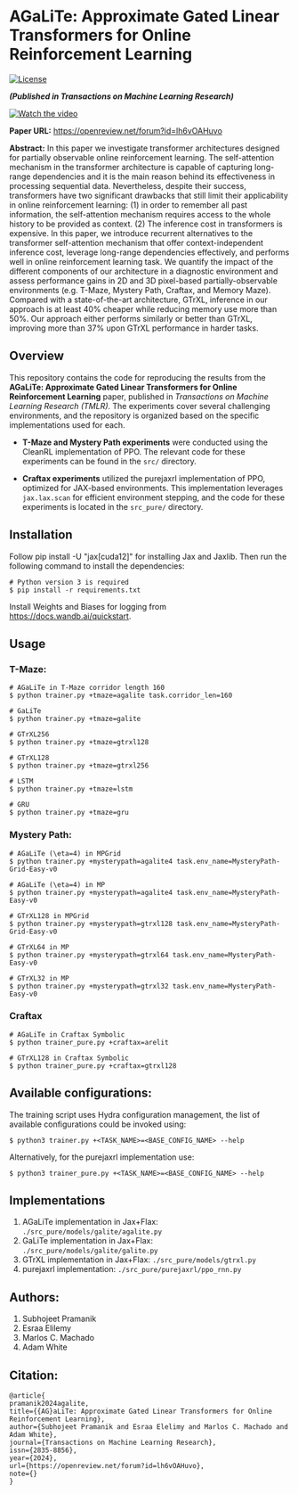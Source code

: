# AGaLiTe: Approximate Gated Linear Transformers for Online Reinforcement Learning

[![License](https://img.shields.io/badge/License-Apache%202.0-blue.svg)](https://opensource.org/licenses/Apache-2.0)

***(Published in Transactions on Machine Learning Research)***


[![Watch the video](https://img.youtube.com/vi/-bTe48JIUds/maxresdefault.jpg)](https://www.youtube.com/watch?v=-bTe48JIUds)

**Paper URL:** https://openreview.net/forum?id=lh6vOAHuvo

**Abstract:** In this paper we investigate transformer architectures designed for partially observable online reinforcement learning. The self-attention mechanism in the transformer architecture is capable of capturing long-range dependencies and it is the main reason behind its effectiveness in processing sequential data. Nevertheless, despite their success, transformers have two significant drawbacks that still limit their applicability in online reinforcement learning: (1) in order to remember all past information, the self-attention mechanism requires access to the whole history to be provided as context. (2) The inference cost in transformers is expensive. In this paper, we introduce recurrent alternatives to the transformer self-attention mechanism that offer context-independent inference cost, leverage long-range dependencies effectively, and performs well in online reinforcement learning task. We quantify the impact of the different components of our architecture in a diagnostic environment and assess performance gains in 2D and 3D pixel-based partially-observable environments (e.g. T-Maze, Mystery Path, Craftax, and Memory Maze). Compared with a state-of-the-art architecture, GTrXL, inference in our approach is at least 40% cheaper while reducing memory use more than 50%. Our approach either performs similarly or better than GTrXL, improving more than 37% upon GTrXL performance in harder tasks.


## Overview

This repository contains the code for reproducing the results from the **AGaLiTe: Approximate Gated Linear Transformers for Online Reinforcement Learning** paper, published in *Transactions on Machine Learning Research (TMLR)*. The experiments cover several challenging environments, and the repository is organized based on the specific implementations used for each.

- **T-Maze and Mystery Path experiments** were conducted using the CleanRL implementation of PPO. The relevant code for these experiments can be found in the `src/` directory.
  
- **Craftax experiments** utilized the purejaxrl implementation of PPO, optimized for JAX-based environments. This implementation leverages `jax.lax.scan` for efficient environment stepping, and the code for these experiments is located in the `src_pure/` directory.


## Installation
Follow pip install -U "jax[cuda12]" for installing Jax and Jaxlib. Then run the following command to install the dependencies:
```
# Python version 3 is required
$ pip install -r requirements.txt
```
Install Weights and Biases for logging from https://docs.wandb.ai/quickstart.

## Usage
### T-Maze:
```
# AGaLiTe in T-Maze corridor length 160
$ python trainer.py +tmaze=agalite task.corridor_len=160

# GaLiTe
$ python trainer.py +tmaze=galite

# GTrXL256
$ python trainer.py +tmaze=gtrxl128

# GTrXL128
$ python trainer.py +tmaze=gtrxl256 

# LSTM
$ python trainer.py +tmaze=lstm

# GRU
$ python trainer.py +tmaze=gru
```

### Mystery Path:
```
# AGaLiTe (\eta=4) in MPGrid
$ python trainer.py +mysterypath=agalite4 task.env_name=MysteryPath-Grid-Easy-v0

# AGaLiTe (\eta=4) in MP
$ python trainer.py +mysterypath=agalite4 task.env_name=MysteryPath-Easy-v0

# GTrXL128 in MPGrid
$ python trainer.py +mysterypath=gtrxl128 task.env_name=MysteryPath-Grid-Easy-v0

# GTrXL64 in MP
$ python trainer.py +mysterypath=gtrxl64 task.env_name=MysteryPath-Easy-v0

# GTrXL32 in MP
$ python trainer.py +mysterypath=gtrxl32 task.env_name=MysteryPath-Easy-v0
```

### Craftax
```
# AGaLiTe in Craftax Symbolic
$ python trainer_pure.py +craftax=arelit

# GTrXL128 in Craftax Symbolic
$ python trainer_pure.py +craftax=gtrxl128

```

## Available configurations:
The training script uses Hydra configuration management, the list of available configurations could be invoked using: 

```
$ python3 trainer.py +<TASK_NAME>=<BASE_CONFIG_NAME> --help
```

Alternatively, for the purejaxrl implementation use: 

```
$ python3 trainer_pure.py +<TASK_NAME>=<BASE_CONFIG_NAME> --help
```

## Implementations
1. AGaLiTe implementation in Jax+Flax: `./src_pure/models/galite/agalite.py`
2. GaLiTe implementation in Jax+Flax: `./src_pure/models/galite/galite.py`
3. GTrXL implementation in Jax+Flax: `./src_pure/models/gtrxl.py`
4. purejaxrl implementation: `./src_pure/purejaxrl/ppo_rnn.py`

## Authors: 
1. Subhojeet Pramanik
2. Esraa Elilemy
3. Marlos C. Machado
4. Adam White

## Citation: 
```
@article{
pramanik2024agalite,
title={{AG}aLiTe: Approximate Gated Linear Transformers for Online Reinforcement Learning},
author={Subhojeet Pramanik and Esraa Elelimy and Marlos C. Machado and Adam White},
journal={Transactions on Machine Learning Research},
issn={2835-8856},
year={2024},
url={https://openreview.net/forum?id=lh6vOAHuvo},
note={}
}
```
